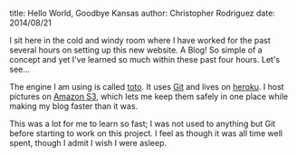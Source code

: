 title: Hello World, Goodbye Kansas
author: Christopher Rodriguez
date: 2014/08/21

I sit here in the cold and windy room
where I have worked for the past several hours
on setting up this new website. A Blog!
So simple of a concept and yet I've learned
so much within these past four hours. Let's see...

The engine I am using is called [toto][toto].
It uses [Git][git] and lives on [heroku][heroku].
I host pictures on [Amazon S3][aws],
which lets me keep them safely in one place
while making my blog faster than it was.

This was a lot for me to learn so fast;
I was not used to anything but Git
before starting to work on this project.
I feel as though it was all time well spent,
though I admit I wish I were asleep.


[toto]: #
[git]: #
[heroku]: #
[aws]: #
